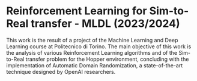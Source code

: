 # Reinforcement Learning for Sim-to-Real transfer - MLDL (2023/2024)

This work is the result of a project of the Machine Learning and Deep Learning course at Politecnico di Torino.
The main objective of this work is the analysis of various Reinforcement Learning algorithms and of the Sim-to-Real transfer problem for the Hopper environment, concluding with the implementation of Automatic Domain Randomization, a state-of-the-art technique designed by OpenAI researchers.
